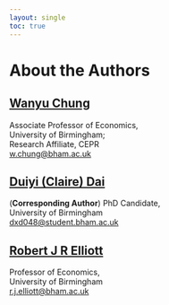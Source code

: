 ```yaml
---
layout: single
toc: true
---
```


# About the Authors

## [Wanyu Chung](https://sites.google.com/site/wanyuchung/home)

Associate Professor of Economics, <br>
University of Birmingham; <br>
Research Affiliate, CEPR <br>
w.chung@bham.ac.uk

## [Duiyi (Claire) Dai](https://duiyidai.github.io/)

(**Corresponding Author**) PhD Candidate, <br>
University of Birmingham <br>
dxd048@student.bham.ac.uk

## [Robert J R Elliott](https://www.birmingham.ac.uk/staff/profiles/business/elliott-robert.aspx)

Professor of Economics, <br>
University of Birmingham<br>
r.j.elliott@bham.ac.uk



